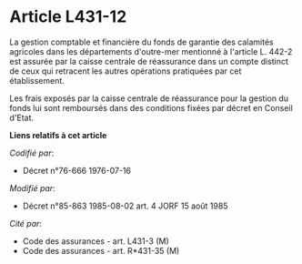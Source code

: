 # Article L431-12

La gestion comptable et financière du fonds de garantie des calamités agricoles dans les départements d'outre-mer mentionné à
l'article L. 442-2 est assurée par la caisse centrale de réassurance dans un compte distinct de ceux qui retracent les autres
opérations pratiquées par cet établissement.

Les frais exposés par la caisse centrale de réassurance pour la gestion du fonds lui sont remboursés dans des conditions
fixées par décret en Conseil d'Etat.

**Liens relatifs à cet article**

_Codifié par_:

  - Décret n°76-666 1976-07-16

_Modifié par_:

  - Décret n°85-863 1985-08-02 art. 4 JORF 15 août 1985

_Cité par_:

  - Code des assurances - art. L431-3 (M)
  - Code des assurances - art. R*431-35 (M)
